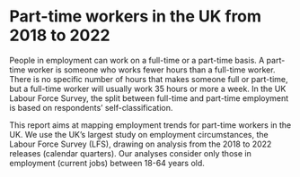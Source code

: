 # Part-time workers in the UK from 2018 to 2022

People in employment can work on a full-time or a part-time basis. A part-time worker is someone who works fewer hours than a full-time worker. There is no specific number of hours that makes someone full or part-time, but a full-time worker will usually work 35 hours or more a week. In the UK Labour Force Survey, the split between full-time and part-time employment is based on respondents’ self-classification. 

This report aims at mapping employment trends for part-time workers in the UK. We use the UK’s largest study on employment circumstances, the Labour Force Survey (LFS), drawing on analysis from the 2018 to 2022 releases (calendar quarters). Our analyses consider only those in employment (current jobs) between 18-64 years old. 
